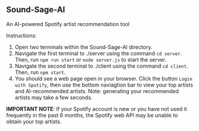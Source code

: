 ## Sound-Sage-AI
An AI-powered Spotify artist recommendation tool

Instructions:
1. Open two terminals within the Sound-Sage-AI directory.
2. Navigate the first terminal to ./server using the command ```cd server```. Then, run ```npm run start``` or ```node server.js``` to start the server. 
3. Navigate the second terminal to ./client using the command ```cd client```. Then, run ```npm start```.
4. You should see a web page open in your browser. Click the button ```Login with Spotify```, then use the bottom naviagtion bar to view your top artists and AI-recommended artists.
   Note: generating your recommended artists may take a few seconds.

**IMPORTANT NOTE**: If your Spotify account is new or you have not used it frequently in the past 6 months, the Spotify web API may be unable to obtain your top artists.
